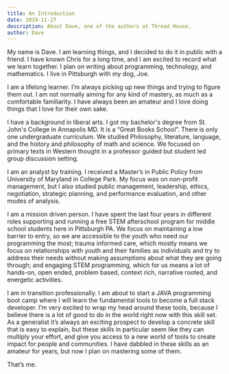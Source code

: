 ```yaml
---
title: An Introduction
date: 2019-11-27
description: About Dave, one of the authors at Thread House.
author: Dave
---
```


My name is Dave. I am learning things, and I decided to do it in public with a friend. I have known Chris for a long time, and I am excited to record what we learn together. I plan on writing about programming, technology, and mathematics. I live in Pittsburgh with my dog, Joe. 

I am a lifelong learner. I’m always picking up new things and trying to figure them out. I am not normally aiming for any kind of mastery, as much as a comfortable familiarity. I have always been an amateur and I love doing things that I love for their own sake.

I have a background in liberal arts. I got my bachelor's degree from St. John's College in Annapolis MD. It is a “Great Books School”. There is only one undergraduate curriculum. We studied Philosophy, literature, language, and the history and philosophy of math and science. We focused on primary texts in Western thought in a professor guided but student led group discussion setting.

I am an analyst by training. I received a Master’s in Public Policy from University of Maryland in College Park. My focus was on non-profit management, but I also studied public management, leadership, ethics, negotiation, strategic planning, and performance evaluation, and other modes of analysis.

I am a mission driven person. I have spent the last four years in different roles supporting and running a free STEM afterschool program for middle school students here in Pittsburgh PA. We focus on maintaining a low barrier to entry, so we are accessible to the youth who need our programming the most; trauma informed care, which mostly means we focus on relationships with youth and their families as individuals and try to address their needs without making assumptions about what they are going through; and engaging STEM programming, which for us means a lot of hands-on, open ended, problem based, context rich, narrative rooted, and energetic activities. 

I am in transition professionally. I am about to start a JAVA programming boot camp where I will learn the fundamental tools to become a full stack developer. I’m very excited to wrap my head around these tools, because I believe there is a lot of good to do in the world right now with this skill set. As a generalist it’s always an exciting prospect to develop a concrete skill that is easy to explain, but these skills in particular seem like they can multiply your effort, and give you access to a new world of tools to create impact for people and communities. I have dabbled in these skills as an amateur for years, but now I plan on mastering some of them.

That’s me.